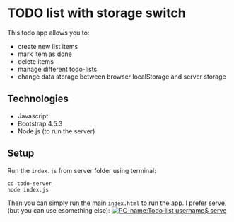 # TODO list with storage switch
This todo app allows you to:
- create new list items
- mark item as done
- delete items
- manage different todo-lists
- change data storage between browser localStorage and server storage

## Technologies
- Javascript
- Bootstrap 4.5.3
- Node.js (to run the server)

## Setup
Run the `index.js` from server folder using terminal:
```
cd todo-server
node index.js
```
Then you can simply run the main `index.html` to run the app.
I prefer [serve](https://www.npmjs.com/package/serve), (but you can use esomething else):
[![PC-name:Todo-list username$ serve](https://i.postimg.cc/kgVcbf13/2022-08-22-13-02-46.png)](https://postimg.cc/G4CG0Jnq)
